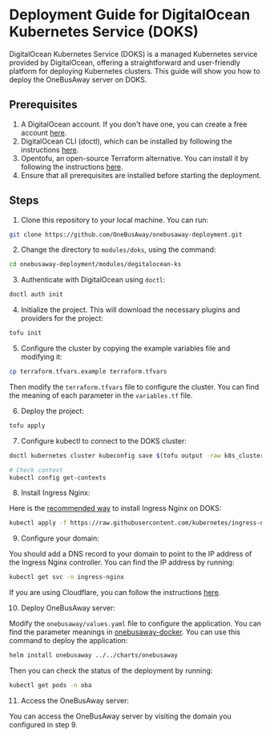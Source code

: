# Deployment Guide for DigitalOcean Kubernetes Service (DOKS)

DigitalOcean Kubernetes Service (DOKS) is a managed Kubernetes service provided by DigitalOcean, offering a straightforward and user-friendly platform for deploying Kubernetes clusters. This guide will show you how to deploy the OneBusAway server on DOKS.

## Prerequisites

1. A DigitalOcean account. If you don't have one, you can create a free account [here](https://www.digitalocean.com/).
2. DigitalOcean CLI (doctl), which can be installed by following the instructions [here](https://docs.digitalocean.com/reference/doctl/how-to/install/).
3. Opentofu, an open-source Terraform alternative. You can install it by following the instructions [here](https://opentofu.org/docs/intro/install/).
4. Ensure that all prerequisites are installed before starting the deployment.

## Steps

1. Clone this repository to your local machine. You can run:
```bash
git clone https://github.com/OneBusAway/onebusaway-deployment.git
```

2. Change the directory to `modules/doks`, using the command:
```bash
cd onebusaway-deployment/modules/degitalocean-ks
```

3. Authenticate with DigitalOcean using `doctl`:
```bash
doctl auth init
```

4. Initialize the project. This will download the necessary plugins and providers for the project:
```bash
tofu init
```

5. Configure the cluster by copying the example variables file and modifying it:
```bash
cp terraform.tfvars.example terraform.tfvars
```
Then modify the `terraform.tfvars` file to configure the cluster. You can find the meaning of each parameter in the `variables.tf` file.

6. Deploy the project:
```bash
tofu apply
```

7. Configure kubectl to connect to the DOKS cluster:
```bash
doctl kubernetes cluster kubeconfig save $(tofu output -raw k8s_cluster_name)

# Check context
kubectl config get-contexts
```

8. Install Ingress Nginx:

Here is the [recommended way](https://kubernetes.github.io/ingress-nginx/deploy/#digital-ocean) to install Ingress Nginx on DOKS:
```bash
kubectl apply -f https://raw.githubusercontent.com/kubernetes/ingress-nginx/controller-v1.1.1/deploy/static/provider/do/deploy.yaml
```

9. Configure your domain:

You should add a DNS record to your domain to point to the IP address of the Ingress Nginx controller. You can find the IP address by running:
```bash
kubectl get svc -n ingress-nginx
```
If you are using Cloudflare, you can follow the instructions [here](https://developers.cloudflare.com/dns/manage-dns-records/how-to/create-dns-records).

10. Deploy OneBusAway server:

Modify the `onebusaway/values.yaml` file to configure the application. You can find the parameter meanings in [onebusaway-docker](https://github.com/OneBusAway/onebusaway-docker/#deployment-parameters).
You can use this command to deploy the application:
```bash
helm install onebusaway ../../charts/onebusaway
```
Then you can check the status of the deployment by running:
```bash
kubectl get pods -n oba
```

11. Access the OneBusAway server:

You can access the OneBusAway server by visiting the domain you configured in step 9.
